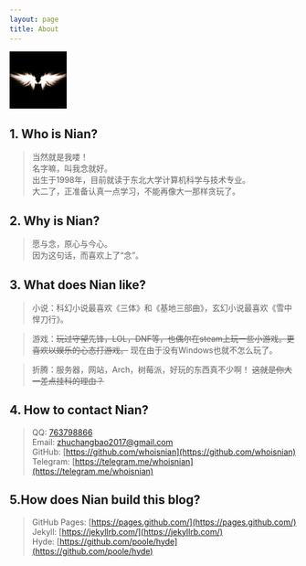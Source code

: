 ```yaml
---
layout: page
title: About
---
```


<img src="/avatar.jpg" alt="nian" width="100px" height="100px" />
 
## 1. Who is Nian?  

> 当然就是我喽！  
> 名字嘛，叫我念就好。  
> 出生于1998年，目前就读于东北大学计算机科学与技术专业。  
> 大二了，正准备认真一点学习，不能再像大一那样贪玩了。  

## 2. Why is Nian?  

> 愿与念，原心与今心。  
> 因为这句话，而喜欢上了“念”。  

## 3. What does Nian like?  

> 小说：科幻小说最喜欢《三体》和《基地三部曲》，玄幻小说最喜欢《雪中悍刀行》。  

> 游戏：~~玩过守望先锋，LOL，DNF等，也偶尔在steam上玩一些小游戏。更喜欢以娱乐的心态打游戏。~~ 现在由于没有Windows也就不怎么玩了。  

> 折腾：服务器，网站，Arch，树莓派，好玩的东西真不少啊！ ~~这就是你大一差点挂科的理由？~~  

## 4. How to contact Nian?  

> QQ: [763798866](http://wpa.qq.com/msgrd?v=3&uin=763798866&site=qq&menu=yes)  
> Email: [zhuchangbao2017@gmail.com](mailto:zhuchangbao2017@gmail.com)  
> GitHub: [https://github.com/whoisnian](https://github.com/whoisnian)  
> Telegram: [https://telegram.me/whoisnian](https://telegram.me/whoisnian)  

## 5.How does Nian build this blog?  

> GitHub Pages: [https://pages.github.com/](https://pages.github.com/)  
> Jekyll: [https://jekyllrb.com/](https://jekyllrb.com/)  
> Hyde: [https://github.com/poole/hyde](https://github.com/poole/hyde)  
